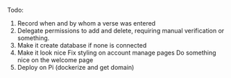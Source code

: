 Todo:
1. Record when and by whom a verse was entered
2. Delegate permissions to add and delete, requiring manual verification or something.
3. Make it create database if none is connected
4. Make it look nice
    Fix styling on account manage pages
    Do something nice on the welcome page
5. Deploy on Pi (dockerize and get domain)
